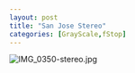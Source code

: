 ```yaml
---
layout: post
title: "San Jose Stereo"
categories: [GrayScale,fStop]
---
```

<img alt="IMG_0350-stereo.jpg" src="http://www.botzilla.com/blog/pix2007/IMG_0350-stereo.jpg" class="img-responsive" border="0" />


